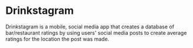 # Drinkstagram
Drinkstagram is a mobile, social media app that creates a database of bar/restaurant ratings by using users' social media posts 
to create average ratings for the location the post was made. 
